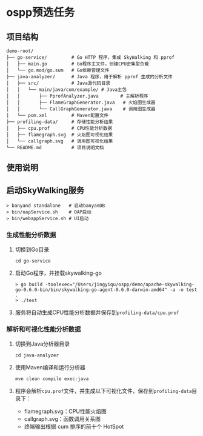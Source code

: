 # ospp预选任务

## 项目结构

```
demo-root/
├── go-service/         # Go HTTP 程序，集成 SkyWalking 和 pprof
│   ├── main.go         # Go程序主文件，创建CPU密集型负载
│   └── go.mod/go.sum   # Go依赖管理文件
├── java-analyzer/      # Java 程序，用于解析 pprof 生成的分析文件
│   ├── src/            # Java源代码目录
│   │   └── main/java/com/example/ # Java主包
│   │       ├── PprofAnalyzer.java        # 主解析程序
│   │       ├── FlameGraphGenerator.java   # 火焰图生成器
│   │       └── CallGraphGenerator.java    # 调用图生成器
│   └── pom.xml         # Maven配置文件
├── profiling-data/     # 存储性能分析结果
│   ├── cpu.prof        # CPU性能分析数据
│   ├── flamegraph.svg  # 火焰图可视化结果
│   └── callgraph.svg   # 调用图可视化结果
└── README.md           # 项目说明文档
```

## 使用说明

## 启动SkyWalking服务

   ```
   > banyand standalone   # 启动banyanDB
   > bin/oapService.sh    # OAP启动
   > bin/webappService.sh # UI启动
   ```

### 生成性能分析数据

1. 切换到Go目录
   ```
   cd go-service
   ```

2. 启动Go程序，并挂载skywalking-go
   ```
   > go build -toolexec="/Users/jingyiqu/ospp/demo/apache-skywalking-go-0.6.0-bin/bin/skywalking-go-agent-0.6.0-darwin-amd64" -a -o test .
   > ./test

   ```

3. 服务将自动生成CPU性能分析数据并保存到`profiling-data/cpu.prof`

### 解析和可视化性能分析数据

1. 切换到Java分析器目录
   ```
   cd java-analyzer

   ```

2. 使用Maven编译和运行分析器
   ```
   mvn clean compile exec:java
   
   ```

3. 程序会解析`cpu.prof`文件，并生成以下可视化文件，保存到`profiling-data`目录下：
   - flamegraph.svg：CPU性能火焰图
   - callgraph.svg：函数调用关系图
   - 终端输出根据 cum 排序的前十个 HotSpot
